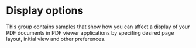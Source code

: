 # Display options
This group contains samples that show how you can affect a display of your PDF documents in PDF viewer applications by specifing desired page layout, initial view and other preferences.